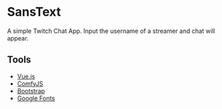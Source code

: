 # SansText

A simple Twitch Chat App. Input the username of a streamer and chat will appear.

## Tools

* [Vue.js](https://vuejs.org/)
* [ComfyJS](https://github.com/instafluff/ComfyJS)
* [Bootstrap](https://getbootstrap.com/)
* [Google Fonts](https://fonts.google.com)
